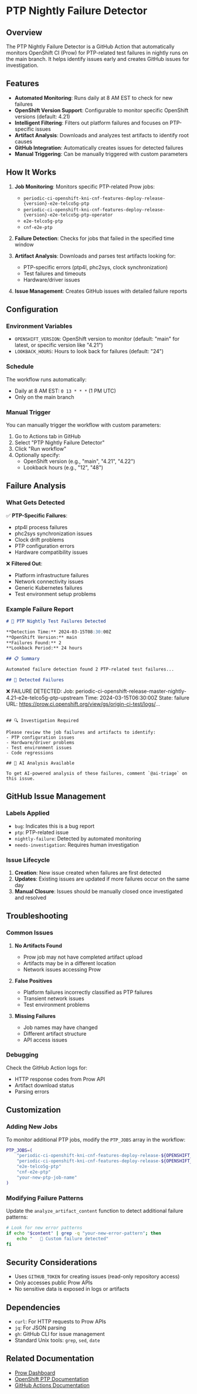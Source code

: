 # PTP Nightly Failure Detector

## Overview

The PTP Nightly Failure Detector is a GitHub Action that automatically monitors OpenShift CI (Prow) for PTP-related test failures in nightly runs on the main branch. It helps identify issues early and creates GitHub issues for investigation.

## Features

- **Automated Monitoring**: Runs daily at 8 AM EST to check for new failures
- **OpenShift Version Support**: Configurable to monitor specific OpenShift versions (default: 4.21)
- **Intelligent Filtering**: Filters out platform failures and focuses on PTP-specific issues
- **Artifact Analysis**: Downloads and analyzes test artifacts to identify root causes
- **GitHub Integration**: Automatically creates issues for detected failures
- **Manual Triggering**: Can be manually triggered with custom parameters

## How It Works

1. **Job Monitoring**: Monitors specific PTP-related Prow jobs:
   - `periodic-ci-openshift-kni-cnf-features-deploy-release-{version}-e2e-telco5g-ptp`
   - `periodic-ci-openshift-kni-cnf-features-deploy-release-{version}-e2e-telco5g-ptp-operator`
   - `e2e-telco5g-ptp`
   - `cnf-e2e-ptp`

2. **Failure Detection**: Checks for jobs that failed in the specified time window

3. **Artifact Analysis**: Downloads and parses test artifacts looking for:
   - PTP-specific errors (ptp4l, phc2sys, clock synchronization)
   - Test failures and timeouts
   - Hardware/driver issues

4. **Issue Management**: Creates GitHub issues with detailed failure reports

## Configuration

### Environment Variables

- `OPENSHIFT_VERSION`: OpenShift version to monitor (default: "main" for latest, or specific version like "4.21")
- `LOOKBACK_HOURS`: Hours to look back for failures (default: "24")

### Schedule

The workflow runs automatically:
- Daily at 8 AM EST: `0 13 * * *` (1 PM UTC)
- Only on the main branch

### Manual Trigger

You can manually trigger the workflow with custom parameters:

1. Go to Actions tab in GitHub
2. Select "PTP Nightly Failure Detector"
3. Click "Run workflow"
4. Optionally specify:
   - OpenShift version (e.g., "main", "4.21", "4.22")
   - Lookback hours (e.g., "12", "48")

## Failure Analysis

### What Gets Detected

✅ **PTP-Specific Failures**:
- ptp4l process failures
- phc2sys synchronization issues
- Clock drift problems
- PTP configuration errors
- Hardware compatibility issues

❌ **Filtered Out**:
- Platform infrastructure failures
- Network connectivity issues
- Generic Kubernetes failures
- Test environment setup problems

### Example Failure Report

```markdown
# 🚨 PTP Nightly Test Failures Detected

**Detection Time:** 2024-03-15T08:30:00Z
**OpenShift Version:** main
**Failures Found:** 2
**Lookback Period:** 24 hours

## 📋 Summary

Automated failure detection found 2 PTP-related test failures...

## 🚨 Detected Failures

```
❌ FAILURE DETECTED:
   Job: periodic-ci-openshift-release-master-nightly-4.21-e2e-telco5g-ptp-upstream
   Time: 2024-03-15T06:30:00Z
   State: failure
   URL: https://prow.ci.openshift.org/view/gs/origin-ci-test/logs/...
```

## 🔍 Investigation Required

Please review the job failures and artifacts to identify:
- PTP configuration issues
- Hardware/driver problems
- Test environment issues
- Code regressions

## 🤖 AI Analysis Available

To get AI-powered analysis of these failures, comment `@ai-triage` on this issue.
```

## GitHub Issue Management

### Labels Applied

- `bug`: Indicates this is a bug report
- `ptp`: PTP-related issue
- `nightly-failure`: Detected by automated monitoring
- `needs-investigation`: Requires human investigation

### Issue Lifecycle

1. **Creation**: New issue created when failures are first detected
2. **Updates**: Existing issues are updated if more failures occur on the same day
3. **Manual Closure**: Issues should be manually closed once investigated and resolved

## Troubleshooting

### Common Issues

1. **No Artifacts Found**
   - Prow job may not have completed artifact upload
   - Artifacts may be in a different location
   - Network issues accessing Prow

2. **False Positives**
   - Platform failures incorrectly classified as PTP failures
   - Transient network issues
   - Test environment problems

3. **Missing Failures**
   - Job names may have changed
   - Different artifact structure
   - API access issues

### Debugging

Check the GitHub Action logs for:
- HTTP response codes from Prow API
- Artifact download status
- Parsing errors

## Customization

### Adding New Jobs

To monitor additional PTP jobs, modify the `PTP_JOBS` array in the workflow:

```bash
PTP_JOBS=(
    "periodic-ci-openshift-kni-cnf-features-deploy-release-${OPENSHIFT_VERSION}-e2e-telco5g-ptp"
    "periodic-ci-openshift-kni-cnf-features-deploy-release-${OPENSHIFT_VERSION}-e2e-telco5g-ptp-operator"
    "e2e-telco5g-ptp"
    "cnf-e2e-ptp"
    "your-new-ptp-job-name"
)
```

### Modifying Failure Patterns

Update the `analyze_artifact_content` function to detect additional failure patterns:

```bash
# Look for new error patterns
if echo "$content" | grep -q "your-new-error-pattern"; then
    echo "   🚨 Custom failure detected"
fi
```

## Security Considerations

- Uses `GITHUB_TOKEN` for creating issues (read-only repository access)
- Only accesses public Prow APIs
- No sensitive data is exposed in logs or artifacts

## Dependencies

- `curl`: For HTTP requests to Prow APIs
- `jq`: For JSON parsing
- `gh`: GitHub CLI for issue management
- Standard Unix tools: `grep`, `sed`, `date`

## Related Documentation

- [Prow Dashboard](https://prow.ci.openshift.org/)
- [OpenShift PTP Documentation](https://docs.openshift.com/container-platform/latest/networking/using-ptp.html)
- [GitHub Actions Documentation](https://docs.github.com/en/actions)